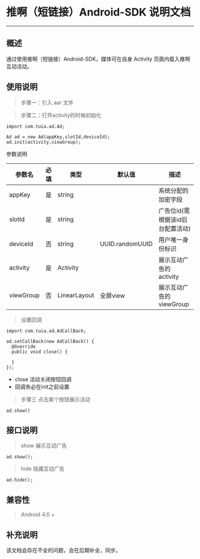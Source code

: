 # 推啊（短链接）Android-SDK 说明文档

---

## 概述

通过使用推啊（短链接）Android-SDK，媒体可在自身 Activity 页面内载入推啊互动活动。

## 使用说明

> 步骤一：引入 aar 文件 


> 步骤二：打开activity的时候初始化

```
import com.tuia.ad.Ad;

Ad ad = new Ad(appKey,slotId,deviceId);
ad.init(activity,viewGroup);
```

参数说明

| 参数名 | 必填 | 类型   | 默认值 |          描述               |
| ------ | :--: | ------ | --------- | ------------------ |
| appKey |  是  | string |  | 系统分配的加密字段 |
| slotId |  是  | string |  | 广告位id(需根据该id后台配置活动) |
| deviceId |  否  | string |  UUID.randomUUID | 用户唯一身份标识 |
| activity |  是  | Activity |   | 展示互动广告的activity |
| viewGroup |  否 | LinearLayout | 全屏view | 展示互动广告的viewGroup |

> 设置回调

```
import com.tuia.ad.AdCallBack;

ad.setCallBack(new AdCallBack() {
  @Override
  public void close() {
      
  }
});
```

  - close 活动关闭按钮回调
  - 回调务必在init之前设置

> 步骤三 点击某个按钮展示活动

```
ad.show()
```

## 接口说明

> show 展示互动广告

```
ad.show();
```

> hide 隐藏互动广告

```
ad.hide();
```

## 兼容性

> Android 4.0 +

## 补充说明

该文档会存在不全的问题，会在后期补全，同步。